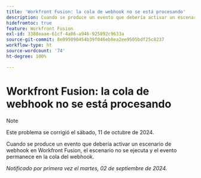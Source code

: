 ```yaml
---
title: 'Workfront Fusion: la cola de webhook no se está procesando'
description: Cuando se produce un evento que debería activar un escenario de webhook en Workfront Fusion, el escenario no se ejecuta y el evento permanece en la cola del webhook.
hidefromtoc: true
feature: Workfront Fusion
exl-id: 3388eaae-61cf-4a86-a946-925892c9633a
source-git-commit: 8e095890454b39f046eb8ea2ee9505bdf25c8237
workflow-type: ht
source-wordcount: '74'
ht-degree: 100%

---
```


# Workfront Fusion: la cola de webhook no se está procesando

>[!NOTE]
>
>Este problema se corrigió el sábado, 11 de octubre de 2024.

Cuando se produce un evento que debería activar un escenario de webhook en Workfront Fusion, el escenario no se ejecuta y el evento permanece en la cola del webhook.

_Notificado por primera vez el martes, 02 de septiembre de 2024._
